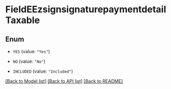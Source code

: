 # FieldEEzsignsignaturepaymentdetailTaxable

## Enum


* `YES` (value: `"Yes"`)

* `NO` (value: `"No"`)

* `INCLUDED` (value: `"Included"`)


[[Back to Model list]](../README.md#documentation-for-models) [[Back to API list]](../README.md#documentation-for-api-endpoints) [[Back to README]](../README.md)


